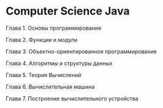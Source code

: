 # Computer Science Java
Глава 1. Основы программирование

Глава 2. Функции и модули

Глава 3. Объектно-ориентированное программирование

Глава 4. Алгоритмы и структуры данных

Глава 5. Теория Вычислений

Глава 6. Вычислительная машина

Глава 7. Построение вычислительного устройства

